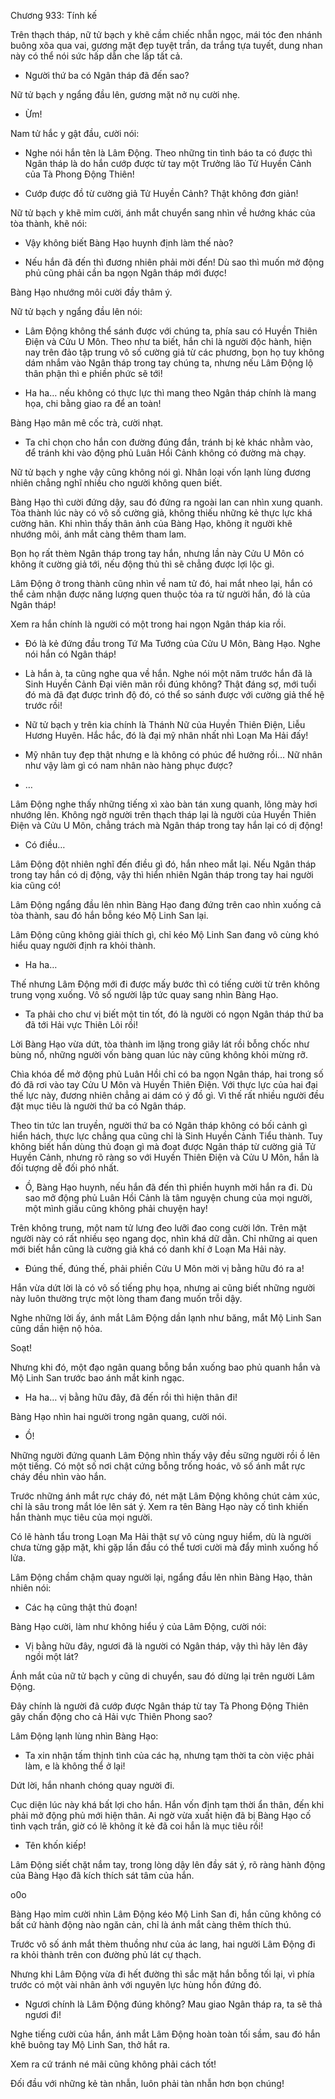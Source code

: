 




Chương 933: Tính kế


Trên thạch tháp, nữ tử bạch y khẽ cầm chiếc nhẫn ngọc, mái tóc đen nhánh buông xõa qua vai, gương mặt đẹp tuyệt trần, da trắng tựa tuyết, dung nhan này có thể nói sức hấp dẫn che lấp tất cả.

- Người thứ ba có Ngân tháp đã đến sao?

Nữ tử bạch y ngẩng đầu lên, gương mặt nở nụ cười nhẹ.

- Ừm!

Nam tử hắc y gật đầu, cười nói:

- Nghe nói hắn tên là Lâm Động. Theo những tin tình báo ta có được thì Ngân tháp là do hắn cướp được từ tay một Trưởng lão Tử Huyền Cảnh của Tà Phong Động Thiên!

- Cướp được đồ từ cường giả Tử Huyền Cảnh? Thật không đơn giản!

Nữ tử bạch y khẽ mỉm cười, ánh mắt chuyển sang nhìn về hướng khác của tòa thành, khẽ nói:

- Vậy không biết Bàng Hạo huynh định làm thế nào?

- Nếu hắn đã đến thì đương nhiên phải mời đến! Dù sao thì muốn mở động phủ cũng phải cần ba ngọn Ngân tháp mới được!

Bàng Hạo nhướng môi cười đầy thâm ý.

Nữ tử bạch y ngẩng đầu lên nói:

- Lâm Động không thể sánh được với chúng ta, phía sau có Huyền Thiên Điện và Cửu U Môn. Theo như ta biết, hắn chỉ là người độc hành, hiện nay trên đảo tập trung vô số cường giả từ các phương, bọn họ tuy không dám nhắm vào Ngân tháp trong tay chúng ta, nhưng nếu Lâm Động lộ thân phận thì e phiền phức sẽ tới!

- Ha ha… nếu không có thực lực thì mang theo Ngân tháp chính là mang họa, chi bằng giao ra để an toàn!

Bàng Hạo mân mê cốc trà, cười nhạt.

- Ta chỉ chọn cho hắn con đường đúng đắn, tránh bị kẻ khác nhằm vào, để tránh khi vào động phủ Luân Hồi Cảnh không có đường mà chạy.

Nữ tử bạch y nghe vậy cũng không nói gì. Nhân loại vốn lạnh lùng đương nhiên chẳng nghĩ nhiều cho người không quen biết.

Bàng Hạo thì cười đứng dậy, sau đó đứng ra ngoài lan can nhìn xung quanh. Tòa thành lúc này có vô số cường giả, không thiếu những kẻ thực lực khá cường hãn. Khi nhìn thấy thân ảnh của Bàng Hạo, không ít người khẽ nhướng môi, ánh mắt càng thêm tham lam.

Bọn họ rất thèm Ngân tháp trong tay hắn, nhưng lần này Cửu U Môn có không ít cường giả tới, nếu động thủ thì sẽ chẳng được lợi lộc gì.

Lâm Động ở trong thành cũng nhìn về nam tử đó, hai mắt nheo lại, hắn có thể cảm nhận được năng lượng quen thuộc tỏa ra từ người hắn, đó là của Ngân tháp!

Xem ra hắn chính là người có một trong hai ngọn Ngân tháp kia rồi.

- Đó là kẻ đứng đầu trong Tứ Ma Tướng của Cửu U Môn, Bàng Hạo. Nghe nói hắn có Ngân tháp!

- Là hắn à, ta cũng nghe qua về hắn. Nghe nói một năm trước hắn đã là Sinh Huyền Cảnh Đại viên mãn rồi đúng không? Thật đáng sợ, mới tuổi đó mà đã đạt được trình độ đó, có thể so sánh được với cường giả thế hệ trước rồi!

- Nữ tử bạch y trên kia chính là Thánh Nữ của Huyền Thiên Điện, Liễu Hương Huyên. Hắc hắc, đó là đại mỹ nhân nhất nhì Loạn Ma Hải đấy!

- Mỹ nhân tuy đẹp thật nhưng e là không có phúc để hưởng rồi… Nữ nhân như vậy làm gì có nam nhân nào hàng phục được?

- …

Lâm Động nghe thấy những tiếng xì xào bàn tán xung quanh, lông mày hơi nhướng lên. Không ngờ người trên thạch tháp lại là người của Huyền Thiên Điện và Cửu U Môn, chẳng trách mà Ngân tháp trong tay hắn lại có dị động!

- Có điều…

Lâm Động đột nhiên nghĩ đến điều gì đó, hắn nheo mắt lại. Nếu Ngân tháp trong tay hắn có dị động, vậy thì hiển nhiên Ngân tháp trong tay hai người kia cũng có!

Lâm Động ngẩng đầu lên nhìn Bàng Hạo đang đứng trên cao nhìn xuống cả tòa thành, sau đó hắn bỗng kéo Mộ Linh San lại.

Lâm Động cũng không giải thích gì, chỉ kéo Mộ Linh San đang vô cùng khó hiểu quay người định ra khỏi thành.

- Ha ha…

Thế nhưng Lâm Động mới đi được mấy bước thì có tiếng cười từ trên không trung vọng xuống. Vô số người lập tức quay sang nhìn Bàng Hạo.

- Ta phải cho chư vị biết một tin tốt, đó là người có ngọn Ngân tháp thứ ba đã tới Hải vực Thiên Lôi rồi!

Lời Bàng Hạo vừa dứt, tòa thành im lặng trong giây lát rồi bỗng chốc như bùng nổ, những người vốn bàng quan lúc này cũng không khỏi mừng rỡ.

Chìa khóa để mở động phủ Luân Hồi chỉ có ba ngọn Ngân tháp, hai trong số đó đã rơi vào tay Cửu U Môn và Huyền Thiên Điện. Với thực lực của hai đại thế lực này, đương nhiên chẳng ai dám có ý đồ gì. Vì thế rất nhiều người đều đặt mục tiêu là người thứ ba có Ngân tháp.

Theo tin tức lan truyền, người thứ ba có Ngân tháp không có bối cảnh gì hiển hách, thực lực chẳng qua cũng chỉ là Sinh Huyền Cảnh Tiểu thành. Tuy không biết hắn dùng thủ đoạn gì mà đoạt được Ngân tháp từ cường giả Tử Huyền Cảnh, nhưng rõ ràng so với Huyền Thiên Điện và Cửu U Môn, hắn là đối tượng dễ đối phó nhất.

- Ồ, Bàng Hạo huynh, nếu hắn đã đến thì phiền huynh mời hắn ra đi. Dù sao mở động phủ Luân Hồi Cảnh là tâm nguyện chung của mọi người, một mình giấu cũng không phải chuyện hay!

Trên không trung, một nam tử lưng đeo lưỡi đao cong cười lớn. Trên mặt người này có rất nhiều sẹo ngang dọc, nhìn khá dữ dằn. Chỉ những ai quen mới biết hắn cũng là cường giả khá có danh khí ở Loạn Ma Hải này.

- Đúng thế, đúng thế, phải phiền Cửu U Môn mời vị bằng hữu đó ra a!

Hắn vừa dứt lời là có vô số tiếng phụ họa, nhưng ai cũng biết những người này luôn thường trực một lòng tham đang muốn trỗi dậy.

Nghe những lời ấy, ánh mắt Lâm Động dần lạnh như băng, mắt Mộ Linh San cũng dần hiện nộ hỏa.

Soạt!

Nhưng khi đó, một đạo ngân quang bỗng bắn xuống bao phủ quanh hắn và Mộ Linh San trước bao ánh mắt kinh ngạc.

- Ha ha… vị bằng hữu đây, đã đến rồi thì hiện thân đi!

Bàng Hạo nhìn hai người trong ngân quang, cười nói.

- Ồ!

Những người đứng quanh Lâm Động nhìn thấy vậy đều sững người rồi ồ lên một tiếng. Có một số nơi chật cứng bỗng trống hoác, vô số ánh mắt rực cháy đều nhìn vào hắn.

Trước những ánh mắt rực cháy đó, nét mặt Lâm Động không chút cảm xúc, chỉ là sâu trong mắt lóe lên sát ý. Xem ra tên Bàng Hạo này cố tình khiến hắn thành mục tiêu của mọi người.

Có lẽ hành tẩu trong Loạn Ma Hải thật sự vô cùng nguy hiểm, dù là người chưa từng gặp mặt, khi gặp lần đầu có thể tươi cười mà đẩy mình xuống hố lửa.

Lâm Động chầm chậm quay người lại, ngẩng đầu lên nhìn Bàng Hạo, thản nhiên nói:

- Các hạ cũng thật thủ đoạn!

Bàng Hạo cười, làm như không hiểu ý của Lâm Động, cười nói:

- Vị bằng hữu đây, ngươi đã là người có Ngân tháp, vậy thì hãy lên đây ngồi một lát?

Ánh mắt của nữ tử bạch y cũng di chuyển, sau đó dừng lại trên người Lâm Động.

Đây chính là người đã cướp được Ngân tháp từ tay Tà Phong Động Thiên gây chấn động cho cả Hải vực Thiên Phong sao?

Lâm Động lạnh lùng nhìn Bàng Hạo:

- Ta xin nhận tấm thịnh tình của các hạ, nhưng tạm thời ta còn việc phải làm, e là không thể ở lại!

Dứt lời, hắn nhanh chóng quay người đi.

Cục diện lúc này khá bất lợi cho hắn. Hắn vốn định tạm thời ẩn thân, đến khi phải mở động phủ mới hiện thân. Ai ngờ vừa xuất hiện đã bị Bàng Hạo cố tình vạch trần, giờ có lẽ không ít kẻ đã coi hắn là mục tiêu rồi!

- Tên khốn kiếp!

Lâm Động siết chặt nắm tay, trong lòng dậy lên đầy sát ý, rõ ràng hành động của Bàng Hạo đã kích thích sát tâm của hắn.

o0o

Bàng Hạo mỉm cười nhìn Lâm Động kéo Mộ Linh San đi, hắn cũng không có bất cứ hành động nào ngăn cản, chỉ là ánh mắt càng thêm thích thú.

Trước vô số ánh mắt thèm thuồng như của ác lang, hai người Lâm Động đi ra khỏi thành trên con đường phủ lát cự thạch.

Nhưng khi Lâm Động vừa đi hết đường thì sắc mặt hắn bỗng tối lại, vì phía trước có một vài nhân ảnh với nguyên lực hùng hồn đứng đó.

- Ngươi chính là Lâm Động đúng không? Mau giao Ngân tháp ra, ta sẽ thả ngươi đi!

Nghe tiếng cười của hắn, ánh mắt Lâm Động hoàn toàn tối sầm, sau đó hắn khẽ buông tay Mộ Linh San, thở hắt ra.

Xem ra cứ tránh né mãi cũng không phải cách tốt!

Đối đầu với những kẻ tàn nhẫn, luôn phải tàn nhẫn hơn bọn chúng!




